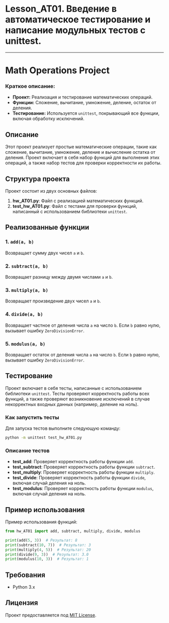 # Lesson_AT01. Введение в автоматическое тестирование и написание модульных тестов с unittest.

---

# Math Operations Project

### Краткое описание:
- **Проект:** Реализация и тестирование математических операций.
- **Функции:** Сложение, вычитание, умножение, деление, остаток от деления.
- **Тестирование:** Используется `unittest`, покрывающий все функции, включая обработку исключений.

 


## Описание

Этот проект реализует простые математические операции, такие как сложение, вычитание, умножение, деление и вычисление остатка от деления. Проект включает в себя набор функций для выполнения этих операций, а также набор тестов для проверки корректности их работы.

## Структура проекта

Проект состоит из двух основных файлов:

1. **hw_AT01.py**: Файл с реализацией математических функций.
2. **test_hw_AT01.py**: Файл с тестами для проверки функций, написанный с использованием библиотеки `unittest`.

## Реализованные функции

### 1. `add(a, b)`
Возвращает сумму двух чисел `a` и `b`.

### 2. `subtract(a, b)`
Возвращает разницу между двумя числами `a` и `b`.

### 3. `multiply(a, b)`
Возвращает произведение двух чисел `a` и `b`.

### 4. `divide(a, b)`
Возвращает частное от деления числа `a` на число `b`. Если `b` равно нулю, вызывает ошибку `ZeroDivisionError`.

### 5. `modulus(a, b)`
Возвращает остаток от деления числа `a` на число `b`. Если `b` равно нулю, вызывает ошибку `ZeroDivisionError`.

## Тестирование

Проект включает в себя тесты, написанные с использованием библиотеки `unittest`. Тесты проверяют корректность работы всех функций, а также проверяют возникновение исключений в случае некорректных входных данных (например, деление на ноль).

### Как запустить тесты

Для запуска тестов выполните следующую команду:

```bash
python -m unittest test_hw_AT01.py
```

### Описание тестов

- **test_add**: Проверяет корректность работы функции `add`.
- **test_subtract**: Проверяет корректность работы функции `subtract`.
- **test_multiply**: Проверяет корректность работы функции `multiply`.
- **test_divide**: Проверяет корректность работы функции `divide`, включая случай деления на ноль.
- **test_modulus**: Проверяет корректность работы функции `modulus`, включая случай деления на ноль.

## Пример использования

Пример использования функций:

```python
from hw_AT01 import add, subtract, multiply, divide, modulus

print(add(5, 3))  # Результат: 8
print(subtract(10, 7))  # Результат: 3
print(multiply(4, 5))  # Результат: 20
print(divide(9, 3))  # Результат: 3.0
print(modulus(10, 3))  # Результат: 1
```

## Требования

- Python 3.x

## Лицензия

Проект предоставляется под [MIT License](LICENSE).
